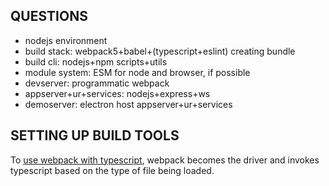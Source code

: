 ## QUESTIONS

* nodejs environment
* build stack: webpack5+babel+(typescript+eslint) creating bundle
* build cli: nodejs+npm scripts+utils
* module system: ESM for node and browser, if possible
* devserver: programmatic webpack
* appserver+ur+services: nodejs+express+ws
* demoserver: electron host appserver+ur+services

## SETTING UP BUILD TOOLS

To [use webpack with typescript](https://webpack.js.org/guides/typescript/), webpack becomes the driver and invokes typescript based on the type of file being loaded.

